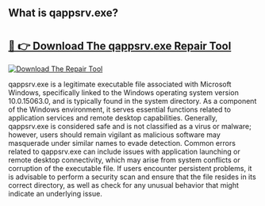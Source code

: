 ## What is qappsrv.exe? 

# <h2><a href="https://exedetect.com/download.php?qappsrv.exe">🔗 👉 Download The qappsrv.exe Repair Tool</a></h2>

[![Download The Repair Tool](https://exedetect.com/download-button.jpg)](https://exedetect.com/download.php?qappsrv.exe)

qappsrv.exe is a legitimate executable file associated with Microsoft Windows, specifically linked to the Windows operating system version 10.0.15063.0, and is typically found in the system directory. As a component of the Windows environment, it serves essential functions related to application services and remote desktop capabilities. Generally, qappsrv.exe is considered safe and is not classified as a virus or malware; however, users should remain vigilant as malicious software may masquerade under similar names to evade detection. Common errors related to qappsrv.exe can include issues with application launching or remote desktop connectivity, which may arise from system conflicts or corruption of the executable file. If users encounter persistent problems, it is advisable to perform a security scan and ensure that the file resides in its correct directory, as well as check for any unusual behavior that might indicate an underlying issue.